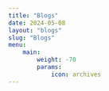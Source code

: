 ```yaml
---
title: "Blogs"
date: 2024-05-08
layout: "blogs"
slug: "Blogs"
menu:
    main:
        weight: -70
        params: 
            icon: archives
---
```

